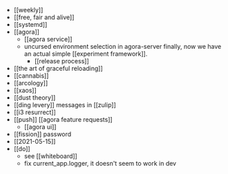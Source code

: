 - [[weekly]]
- [[free, fair and alive]]
- [[systemd]]
- [[agora]]
	- [[agora service]]
	- uncursed environment selection in agora-server finally, now we have an actual simple [[experiment framework]].
		- [[release process]]
- [[the art of graceful reloading]]
- [[cannabis]]
- [[arcology]]
- [[xaos]]
- [[dust theory]]
- [[ding levery]] messages in [[zulip]]
- [[i3 resurrect]]
- [[push]] [[agora feature requests]]
	- [[agora ui]]
- [[fission]] password
- [[2021-05-15]]
- [[do]]
	 - see [[whiteboard]]
	 - fix current_app.logger, it doesn't seem to work in dev